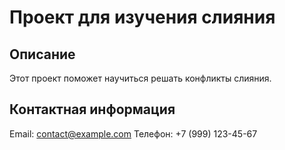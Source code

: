 # Проект для изучения слияния

## Описание

Этот проект поможет научиться решать конфликты слияния.
## Контактная информация
Email: contact@example.com
Телефон: +7 (999) 123-45-67
